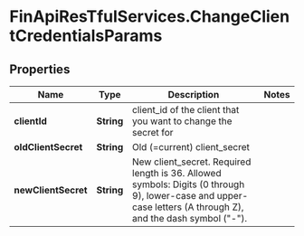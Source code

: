 # FinApiResTfulServices.ChangeClientCredentialsParams

## Properties
Name | Type | Description | Notes
------------ | ------------- | ------------- | -------------
**clientId** | **String** | client_id of the client that you want to change the secret for | 
**oldClientSecret** | **String** | Old (=current) client_secret | 
**newClientSecret** | **String** | New client_secret. Required length is 36. Allowed symbols: Digits (0 through 9), lower-case and upper-case letters (A through Z), and the dash symbol (\"-\"). | 


